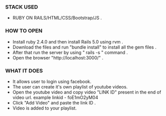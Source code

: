 ### STACK USED 
- RUBY ON RAILS/HTML/CSS/Bootstrap/JS .

### HOW TO OPEN 
- Install ruby 2.4.0 and then install Rails 5.0 using rvm .
- Download the files and run "bundle install" to install all the gem files .
- After that run the server by using " rails -s " command .
- Open the browser "http://localhost:3000/" .

### WHAT IT DOES
- It allows user to login using facebook.
- The user can create it's own playlist of youtube videos.
- Open the youtube video and copy video "LINK ID" present in the end of video url.   example linkid - foE1mO2yM04
- Click "Add Video" and paste the link ID .
- Video is added to your playlist.
